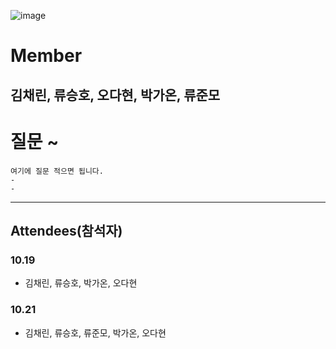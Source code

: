 ![image](https://user-images.githubusercontent.com/87309905/196717568-03302885-8a3a-4c96-9c49-dbc2fb69d8af.png)
# Member
김채린, 류승호, 오다현, 박가온, 류준모
---
# 질문 ~
```
여기에 질문 적으면 됩니다.
-
-
```
---
## Attendees(참석자)

### 10.19
- 김채린, 류승호, 박가온, 오다현
### 10.21
- 김채린, 류승호, 류준모, 박가온, 오다현
